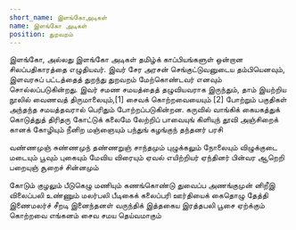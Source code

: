 ```yaml
---
short_name: இளங்கோஅடிகள் 
name: இளங்கோ அடிகள்
position: துறவறம்
---
```

இளங்கோ, அல்லது இளங்கோ அடிகள் தமிழ்க் காப்பியங்களுள் ஒன்றான சிலப்பதிகாரத்தை எழுதியவர். இவர் சேர அரசன் செங்குட்டுவனுடைய தம்பியெனவும், இளவரசுப் பட்டத்தைத் துறந்து துறவறம் மேற்கொண்டவர் எனவும் சொல்லப்படுகின்றது. இவர் சமண சமயத்தைத் தழுவியவராக இருந்தும், தாம் இயற்றிய நூலில் வைணவத் திருமாலையும்,[1] சைவக் கொற்றவையையும் [2] போற்றும் பகுதிகள் அந்தந்த சமயத்தவரால் பெரிதும் போற்றப்படுகின்றன. கருவில் வாங்கிக் கையகத்துக் கொடுத்துத் திரிதரு கோட்டுக் கலைமே லேற்றிப் பாவையுங் கிளியுந் தூவி அஞ்சிறைக் கானக் கோழியும் நீனிற மஞ்ஞையும் பந்துங் கழங்குந் தந்தனர் பரசி

வண்ணமுஞ் சுண்ணமுந் தண்ணறுஞ் சாந்தமும் புழுக்கலும் நோலையும் விழுக்குடை மடையும் பூவும் புகையும் மேவிய விரையும் ஏவல் எயிற்றியர் ஏந்தினர் பின்வர ஆறெறி பறையுஞ் சூறைச் சின்னமும்

கோடும் குழலும் பீடுகெழு மணியும் கணங்கொண்டு துவைப்ப அணங்குமுன் னிறீஇ விலைப்பலி உண்ணும் மலர்பலி பீடிகைக் கலைப்பரி ஊர்தியைக் கைதொழு தேத்தி இணைமலர்ச் சீறடி இனைந்தனள் வருந்திக் இத்தகைய இரத்தபலி பூசை ஏற்க்கும் கொற்றவை எங்கனம் சைவ சமய தெய்வமாகும்